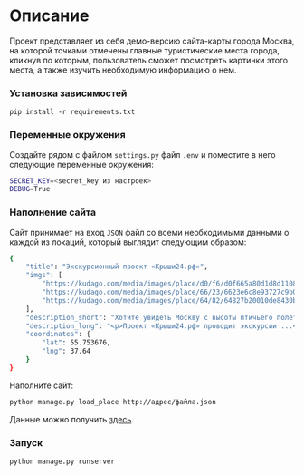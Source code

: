 # Описание
Проект представляет из себя демо-версию сайта-карты города Москва, на которой точками отмечены главные туристические места города, кликнув по которым, пользователь сможет посмотреть картинки этого места, а также изучить необходимую информацию о нем.

### Установка зависимостей

```
pip install -r requirements.txt
```

### Переменные окружения
Создайте рядом с файлом `settings.py` файл `.env` и поместите в него следующие переменные окружения:

```bash
SECRET_KEY=<secret_key из настроек>
DEBUG=True
```

### Наполнение сайта

Сайт принимает на вход `JSON` файл со всеми необходимыми данными о каждой из локаций, который выглядит следующим образом:

```bash
{
    "title": "Экскурсионный проект «Крыши24.рф»",
    "imgs": [
        "https://kudago.com/media/images/place/d0/f6/d0f665a80d1d8d110826ba797569df02.jpg",
        "https://kudago.com/media/images/place/66/23/6623e6c8e93727c9b0bb198972d9e9fa.jpg",
        "https://kudago.com/media/images/place/64/82/64827b20010de8430bfc4fb14e786c19.jpg",
    ],
    "description_short": "Хотите увидеть Москву с высоты птичьего полёта?",
    "description_long": "<p>Проект «Крыши24.рф» проводит экскурсии ...</p>",
    "coordinates": {
        "lat": 55.753676,
        "lng": 37.64
    }
}
```

Наполните сайт:

```bash
python manage.py load_place http://адрес/файла.json
```

Данные можно получить [здесь](https://github.com/devmanorg/where-to-go-places/tree/master/places).

### Запуск

```bash
python manage.py runserver
```



